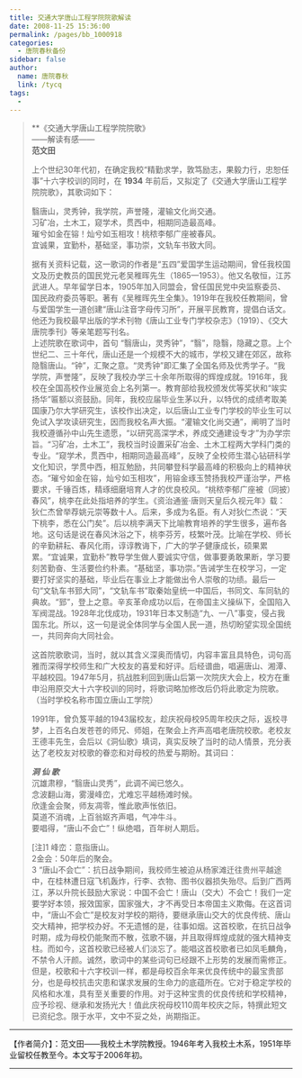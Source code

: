 ```yaml
---
title: 交通大学唐山工程学院院歌解读
date: 2008-11-25 15:36:00
permalink: /pages/bb_1000918
categories: 
  - 唐院春秋备份
sidebar: false
author: 
  name: 唐院春秋
  link: /tycq
tags: 
  - 
---
```


>  
> **《交通大学唐山工程学院院歌》  
>  ——解读有感——  
> **范文田**
>
>  
>  上个世纪30年代初，在确定我校“精勤求学，敦笃励志，果毅力行，忠恕任事”十六字校训的同时，在 **1934**
> 年前后，又拟定了《交通大学唐山工程学院院歌》，其歌词如下：  
>  
>
>
> 翳唐山，灵秀钟，我学院，声誉隆，灌输文化尚交通。  
> 习矿冶，土木工，窥学术，贯西中，相期同造最高峰。  
> 璀兮如金在镕！灿兮如玉相攻！桃秾李郁广座被春风。  
> 宜诚果，宜勤朴，基础坚，事功崇，文轨车书致大同。
>
>  
>
> 据有关资料记载，这一歌词的作者是“五四”爱国学生运动期间，曾任我校国文及历史教员的国民党元老吴稚晖先生（1865—1953）。他又名敬恒，江苏武进人。早年留学日本，1905年加入同盟会，曾任国民党中央监察委员、国民政府委员等职。著有《吴稚晖先生全集》。1919年在我校任教期间，曾与爱国学生一道创建“唐山注音字母传习所”，开展平民教育，提倡白话文。他还为我校最早出版的学术刊物《唐山工业专门学校杂志》（1919）、《交大唐院季刊》等亲笔题写刊名。  
>  上述院歌在歌词中，首句
> “翳唐山，灵秀钟”，“翳”，隐翳，隐藏之意。上个世纪二、三十年代，唐山还是一个规模不大的城市，学校又建在郊区，故称隐翳唐山。“钟”，汇聚之意。“灵秀钟”即汇集了全国名师及优秀学子。“我学院，声誉隆”，反映了我校办学三十余年所取得的辉煌成就。1916年，我校在全国高校作业展览会上名列第一。教育部给我校颁发优等奖状和“竢实扬华”匾额以资鼓励。同年，我校应届毕业生茅以升，以特优的成绩考取美国康乃尔大学研究生，该校作出决定，以后唐山工业专门学校的毕业生可以免试入学攻读研究生，因而我校名声大振。“灌输文化尚交通”，阐明了当时我校遵循孙中山先生遗愿，“以研究高深学术，养成交通建设专才”为办学宗旨。“习矿冶，土木工”，我校当时设置采矿冶金、土木工程两大学科门类的专业。“窥学术，贯西中，相期同造最高峰”，反映了全校师生潜心钻研科学文化知识，学贯中西，相互勉励，共同攀登科学最高峰的积极向上的精神状态。“璀兮如金在镕，灿兮如玉相攻”，用镕金琢玉赞扬我校严谨治学，严格要求，千锤百炼，精琢细磨培育人才的优良校风。“桃秾李郁广座被（同披）春风”，桃李在此处指培养的学生。《资治通鉴·唐则天皇后久视元年》载：狄仁杰曾举荐姚元崇等数十人。后来，多成为名臣。有人对狄仁杰说：“天下桃李，悉在公门矣”。后以桃李满天下比喻教育培养的学生很多，遍布各地。这句话是说在春风沐浴之下，桃李芬芳，枝繁叶茂。比喻在学校、师长的辛勤耕耘、春风化雨，谆谆教诲下，广大的学子健康成长，硕果累累。“宜诚果，宜勤朴”教导学生做人要诚实守信，做事要勇敢果断，学习要刻苦勤奋、生活要俭约朴素。“基础坚，事功崇。”告诫学生在校学习，一定要打好坚实的基础，毕业后在事业上才能做出令人崇敬的功绩。最后一句“文轨车书郅大同”，“文轨车书”取秦始皇统一中国后，书同文、车同轨的典故。“郅”，登上之意。辛亥革命成功以后，在帝国主义操纵下，全国陷入军阀混战。1928年北伐成功，1931年日本又制造“九、一八”事变，侵占我国东北。所以，这一句是说全体同学与全国人民一道，热切盼望实现全国统一，共同奔向大同社会。  
>
> 这首院歌歌词，当时，就以其含义深奥而情切，内容丰富且具特色，词句高雅而深得学校师生和广大校友的喜爱和好评。后经谱曲，唱遍唐山、湘潭、平越校园。1947年5月，抗战胜利回到唐山后第一次院庆大会上，校方在重申沿用原交大十六字校训的同时，将歌词略加修改后仍将此歌定为院歌。（当时学校名称市国立唐山工学院）  
>
> 1991年，曾负笈平越的1943届校友，趁庆祝母校95周年校庆之际，返校寻梦，上百名白发苍苍的师兄、师姐，在聚会上齐声高唱老唐院校歌。老校友王德丰先生，会后以《洞仙歌》填词，真实反映了当时的动人情景，充分表达了老校友对校歌的眷恋和对母校的热爱与期盼。其词曰：  
>  
>
>
> **_洞 仙 歌_**  
>  沉雄肃穆，“翳唐山灵秀”，此调不闻已悠久。  
> 念波翻山海，雾漫峰峦，尤难忘平越杨滩时候。  
> 欣逢金会聚，师友凋零，惟此歌声怅依旧。  
> 莫道不消魂，上百翁妪齐声唱，气冲牛斗。  
> 要唱得，“唐山不会亡”！纵绝唱，百年树人期后。
>
>  
> [注]1 峰峦：意指唐山。  
>  2金会：50年后的聚会。  
>  3
> “唐山不会亡”：抗日战争期间，我校师生被迫从杨家滩迁往贵州平越途中，在桂林遭日寇飞机轰炸，行李、衣物、图书仪器损失殆尽。后到广西两江，茅以升院长鼓励大家说：中国不会亡！唐山（交大）不会亡！我们一定要学好本领，报效国家，国家强大，才不再受日本帝国主义欺侮。在这首词中，“唐山不会亡”是校友对学校的期待，要继承唐山交大的优良传统、唐山交大精神，把学校办好。不无遗憾的是，往事如烟。这首校歌，在抗日战争时期，成为母校仍能聚而不散，弦歌不辍，并且取得辉煌成就的强大精神支柱。而如今，这首校歌已经被人们淡忘了。能唱这首校歌者已如凤毛麟角，不禁令人汗颜。诚然，歌词中的某些词句已经跟不上形势的发展而需修正。但是，校歌和十六字校训一样，都是母校百余年来优良传统中的最宝贵部分，也是母校抗击灾患和谋求发展的生命力的底蕴所在。它对于稳定学校的风格和水准，具有至关重要的作用。对于这种宝贵的优良传统和学校精神，应予珍视、继承和发扬光大！值此庆祝母校110周年校庆之际，特撰此短文已资纪念。限于水平，文中不妥之处，尚期指正。  
>  
>

* * *

  
【作者简介】：范文田——我校土木学院教授。1946年考入我校土木系，1951年毕业留校任教至今。本文写于2006年初。  
  
  
---
